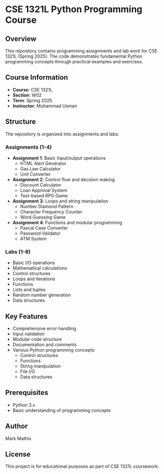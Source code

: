 # CSE 1321L Python Programming Course

## Overview
This repository contains programming assignments and lab work for CSE 1321L (Spring 2025). 
The code demonstrates fundamental Python programming concepts through practical examples and exercises.

## Course Information
- **Course**: CSE 1321L
- **Section**: W02
- **Term**: Spring 2025
- **Instructor**: Muhammad Usman

## Structure
The repository is organized into assignments and labs:

### Assignments (1-4)
- **Assignment 1**: Basic input/output operations
  - HTML Alert Generator
  - Gas Law Calculator
  - Unit Converter
- **Assignment 2**: Control flow and decision making
  - Discount Calculator
  - Loan Approval System
  - Text-based RPG Game
- **Assignment 3**: Loops and string manipulation
  - Number Diamond Pattern
  - Character Frequency Counter
  - Word Guessing Game
- **Assignment 4**: Functions and modular programming
  - Pascal Case Converter
  - Password Validator
  - ATM System

### Labs (1-8)
- Basic I/O operations
- Mathematical calculations
- Control structures
- Loops and iterations
- Functions
- Lists and tuples
- Random number generation
- Data structures

## Key Features
- Comprehensive error handling
- Input validation
- Modular code structure
- Documentation and comments
- Various Python programming concepts:
  - Control structures
  - Functions
  - String manipulation
  - File I/O
  - Data structures

## Prerequisites
- Python 3.x
- Basic understanding of programming concepts

## Author
Mark Mathis

## License
This project is for educational purposes as part of CSE 1321L coursework.

